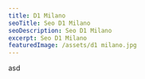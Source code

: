 ```yaml
---
title: D1 Milano
seoTitle: Seo D1 Milano
seoDescription: Seo D1 Milano
excerpt: Seo D1 Milano
featuredImage: /assets/d1 milano.jpg
---
```

asd
